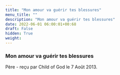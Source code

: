 ```yaml
---
title: "Mon amour va guérir tes blessures"
menu_title: ""
description: "Mon amour va guérir tes blessures"
date: 2022-06-01 06:00:01+00:68
draft: False
hidden: True
weight:
---
```

### Mon amour va guérir tes blessures

Père - reçu par Child of God le 7 Août 2013.



